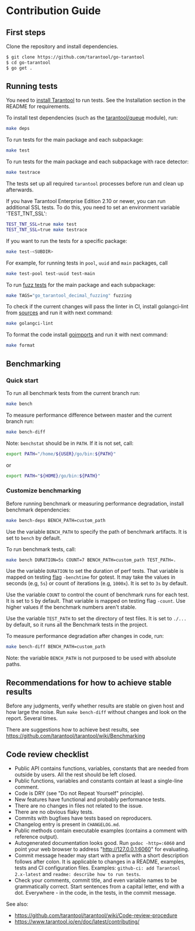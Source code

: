 # Contribution Guide

## First steps

Clone the repository and install dependencies.

```sh
$ git clone https://github.com/tarantool/go-tarantool
$ cd go-tarantool
$ go get .
```

## Running tests

You need to [install Tarantool](https://tarantool.io/en/download/) to run tests.
See the Installation section in the README for requirements.

To install test dependencies (such as the
[tarantool/queue](https://github.com/tarantool/queue) module), run:
```bash
make deps
```

To run tests for the main package and each subpackage:
```bash
make test
```

To run tests for the main package and each subpackage with race detector:
```bash
make testrace
```

The tests set up all required `tarantool` processes before run and clean up
afterwards.

If you have Tarantool Enterprise Edition 2.10 or newer, you can run additional
SSL tests. To do this, you need to set an environment variable 'TEST_TNT_SSL':

```bash
TEST_TNT_SSL=true make test
TEST_TNT_SSL=true make testrace
```

If you want to run the tests for a specific package:
```bash
make test-<SUBDIR>
```
For example, for running tests in `pool`, `uuid` and `main` packages, call
```bash
make test-pool test-uuid test-main
```

To run [fuzz tests](https://go.dev/doc/tutorial/fuzz) for the main package and each subpackage:
```bash
make TAGS="go_tarantool_decimal_fuzzing" fuzzing
```

To check if the current changes will pass the linter in CI, install
golangci-lint from [sources](https://golangci-lint.run/usage/install/)
and run it with next command:
```bash
make golangci-lint
```

To format the code install [goimports](https://pkg.go.dev/golang.org/x/tools/cmd/goimports)
and run it with next command:
```bash
make format
```

## Benchmarking

### Quick start

To run all benchmark tests from the current branch run:

```bash
make bench
```

To measure performance difference between master and the current branch run:

```bash
make bench-diff
```

Note: `benchstat` should be in `PATH`. If it is not set, call:

```bash
export PATH="/home/${USER}/go/bin:${PATH}"
```

or

```bash
export PATH="${HOME}/go/bin:${PATH}"
```

### Customize benchmarking

Before running benchmark or measuring performance degradation, install benchmark dependencies:
```bash
make bench-deps BENCH_PATH=custom_path
```

Use the variable `BENCH_PATH` to specify the path of benchmark artifacts.
It is set to `bench` by default.

To run benchmark tests, call:
```bash
make bench DURATION=5s COUNT=7 BENCH_PATH=custom_path TEST_PATH=.
```

Use the variable `DURATION` to set the duration of perf tests. That variable is mapped on
testing [flag](https://pkg.go.dev/cmd/go#hdr-Testing_flags) `-benchtime` for gotest.
It may take the values in seconds (e.g, `5s`) or count of iterations (e.g, `1000x`).
It is set to `3s` by default.

Use the variable `COUNT` to control the count of benchmark runs for each test.
It is set to `5` by default. That variable is mapped on testing flag `-count`.
Use higher values if the benchmark numbers aren't stable.

Use the variable `TEST_PATH` to set the directory of test files.
It is set to `./...` by default, so it runs all the Benchmark tests in the project.

To measure performance degradation after changes in code, run:
```bash
make bench-diff BENCH_PATH=custom_path
```

Note: the variable `BENCH_PATH` is not purposed to be used with absolute paths.

## Recommendations for how to achieve stable results

Before any judgments, verify whether results are stable on given host and how
large the noise. Run `make bench-diff` without changes and look on the report.
Several times.

There are suggestions how to achieve best results, see
https://github.com/tarantool/tarantool/wiki/Benchmarking

## Code review checklist

- Public API contains functions, variables, constants that are needed from
  outside by users. All the rest should be left closed.
- Public functions, variables and constants contain at least a single-line
  comment.
- Code is DRY (see "Do not Repeat Yourself" principle).
- New features have functional and probably performance tests.
- There are no changes in files not related to the issue.
- There are no obvious flaky tests.
- Commits with bugfixes have tests based on reproducers.
- Changelog entry is present in `CHANGELOG.md`.
- Public methods contain executable examples (contains a comment with
  reference output).
- Autogenerated documentation looks good. Run `godoc -http=:6060` and point
  your web browser to address "http://127.0.0.1:6060" for evaluating.
- Commit message header may start with a prefix with a short description
  follows after colon. It is applicable to changes in a README, examples, tests
  and CI configuration files. Examples: `github-ci: add Tarantool 2.x-latest`
  and `readme: describe how to run tests`.
- Check your comments, commit title, and even variable names to be
  grammatically correct. Start sentences from a capital letter, end with a dot.
  Everywhere - in the code, in the tests, in the commit message.

See also:

- https://github.com/tarantool/tarantool/wiki/Code-review-procedure
- https://www.tarantool.io/en/doc/latest/contributing/
